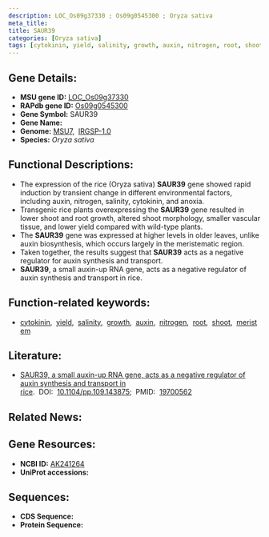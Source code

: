 ```yaml
---
description: LOC_Os09g37330 ; Os09g0545300 ; Oryza sativa
meta_title:
title: SAUR39
categories: [Oryza sativa]
tags: [cytokinin, yield, salinity, growth, auxin, nitrogen, root, shoot, meristem]
---
```


## Gene Details:
- **MSU gene ID:** [LOC_Os09g37330](http://rice.uga.edu/cgi-bin/ORF_infopage.cgi?orf=LOC_Os09g37330)  
- **RAPdb gene ID:** [Os09g0545300](https://rapdb.dna.affrc.go.jp/locus/?name=Os09g0545300)  
- **Gene Symbol:** SAUR39
- **Gene Name:**
- **Genome:**  [MSU7](http://rice.uga.edu/),&nbsp;&nbsp;[IRGSP-1.0](https://rapdb.dna.affrc.go.jp/download/irgsp1.html)
- **Species:** *Oryza sativa*

## Functional Descriptions:
   - The expression of the rice (Oryza sativa) **SAUR39** gene showed rapid induction by transient change in different environmental factors, including auxin, nitrogen, salinity, cytokinin, and anoxia.
   - Transgenic rice plants overexpressing the **SAUR39** gene resulted in lower shoot and root growth, altered shoot morphology, smaller vascular tissue, and lower yield compared with wild-type plants.
   - The **SAUR39** gene was expressed at higher levels in older leaves, unlike auxin biosynthesis, which occurs largely in the meristematic region.
   - Taken together, the results suggest that **SAUR39** acts as a negative regulator for auxin synthesis and transport.
   - **SAUR39**, a small auxin-up RNA gene, acts as a negative regulator of auxin synthesis and transport in rice.

## Function-related keywords:
   - [cytokinin](/tags/cytokinin/),&nbsp;&nbsp;[yield](/tags/yield/),&nbsp;&nbsp;[salinity](/tags/salinity/),&nbsp;&nbsp;[growth](/tags/growth/),&nbsp;&nbsp;[auxin](/tags/auxin/),&nbsp;&nbsp;[nitrogen](/tags/nitrogen/),&nbsp;&nbsp;[root](/tags/root/),&nbsp;&nbsp;[shoot](/tags/shoot/),&nbsp;&nbsp;[meristem](/tags/meristem/)

## Literature:
   - [SAUR39, a small auxin-up RNA gene, acts as a negative regulator of auxin synthesis and transport in rice](https://www.doi.org/10.1104/pp.109.143875).&nbsp;&nbsp;DOI:&nbsp;&nbsp;[10.1104/pp.109.143875](https://www.doi.org/10.1104/pp.109.143875);&nbsp;&nbsp;PMID:&nbsp;&nbsp;[19700562](https://pubmed.ncbi.nlm.nih.gov/19700562/)

## Related News:

## Gene Resources:
- **NCBI ID:**  [AK241264](http://www.ncbi.nlm.nih.gov/nuccore/AK241264)
- **UniProt accessions:** [](https://www.uniprot.org/uniprotkb//entry)

## Sequences:
- **CDS Sequence:**
- **Protein Sequence:**
